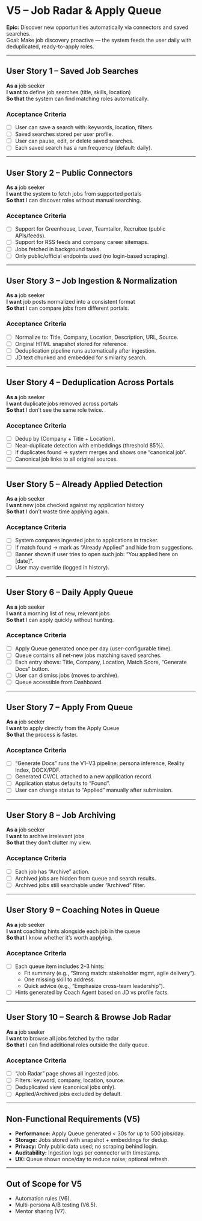 # V5 – Job Radar & Apply Queue

**Epic:** Discover new opportunities automatically via connectors and saved searches.  
Goal: Make job discovery proactive — the system feeds the user daily with deduplicated, ready-to-apply roles.

---

## User Story 1 – Saved Job Searches

**As a** job seeker  
**I want** to define job searches (title, skills, location)  
**So that** the system can find matching roles automatically.

### Acceptance Criteria

- [ ] User can save a search with: keywords, location, filters.
- [ ] Saved searches stored per user profile.
- [ ] User can pause, edit, or delete saved searches.
- [ ] Each saved search has a run frequency (default: daily).

---

## User Story 2 – Public Connectors

**As a** job seeker  
**I want** the system to fetch jobs from supported portals  
**So that** I can discover roles without manual searching.

### Acceptance Criteria

- [ ] Support for Greenhouse, Lever, Teamtailor, Recruitee (public APIs/feeds).
- [ ] Support for RSS feeds and company career sitemaps.
- [ ] Jobs fetched in background tasks.
- [ ] Only public/official endpoints used (no login-based scraping).

---

## User Story 3 – Job Ingestion & Normalization

**As a** job seeker  
**I want** job posts normalized into a consistent format  
**So that** I can compare jobs from different portals.

### Acceptance Criteria

- [ ] Normalize to: Title, Company, Location, Description, URL, Source.
- [ ] Original HTML snapshot stored for reference.
- [ ] Deduplication pipeline runs automatically after ingestion.
- [ ] JD text chunked and embedded for similarity search.

---

## User Story 4 – Deduplication Across Portals

**As a** job seeker  
**I want** duplicate jobs removed across portals  
**So that** I don’t see the same role twice.

### Acceptance Criteria

- [ ] Dedup by (Company + Title + Location).
- [ ] Near-duplicate detection with embeddings (threshold 85%).
- [ ] If duplicates found → system merges and shows one “canonical job”.
- [ ] Canonical job links to all original sources.

---

## User Story 5 – Already Applied Detection

**As a** job seeker  
**I want** new jobs checked against my application history  
**So that** I don’t waste time applying again.

### Acceptance Criteria

- [ ] System compares ingested jobs to applications in tracker.
- [ ] If match found → mark as “Already Applied” and hide from suggestions.
- [ ] Banner shown if user tries to open such job: “You applied here on [date]”.
- [ ] User may override (logged in history).

---

## User Story 6 – Daily Apply Queue

**As a** job seeker  
**I want** a morning list of new, relevant jobs  
**So that** I can apply quickly without hunting.

### Acceptance Criteria

- [ ] Apply Queue generated once per day (user-configurable time).
- [ ] Queue contains all net-new jobs matching saved searches.
- [ ] Each entry shows: Title, Company, Location, Match Score, “Generate Docs” button.
- [ ] User can dismiss jobs (moves to archive).
- [ ] Queue accessible from Dashboard.

---

## User Story 7 – Apply From Queue

**As a** job seeker  
**I want** to apply directly from the Apply Queue  
**So that** the process is faster.

### Acceptance Criteria

- [ ] “Generate Docs” runs the V1–V3 pipeline: persona inference, Reality Index, DOCX/PDF.
- [ ] Generated CV/CL attached to a new application record.
- [ ] Application status defaults to “Found”.
- [ ] User can change status to “Applied” manually after submission.

---

## User Story 8 – Job Archiving

**As a** job seeker  
**I want** to archive irrelevant jobs  
**So that** they don’t clutter my view.

### Acceptance Criteria

- [ ] Each job has “Archive” action.
- [ ] Archived jobs are hidden from queue and search results.
- [ ] Archived jobs still searchable under “Archived” filter.

---

## User Story 9 – Coaching Notes in Queue

**As a** job seeker  
**I want** coaching hints alongside each job in the queue  
**So that** I know whether it’s worth applying.

### Acceptance Criteria

- [ ] Each queue item includes 2–3 hints:
  - Fit summary (e.g., “Strong match: stakeholder mgmt, agile delivery”).
  - One missing skill to address.
  - Quick advice (e.g., “Emphasize cross-team leadership”).
- [ ] Hints generated by Coach Agent based on JD vs profile facts.

---

## User Story 10 – Search & Browse Job Radar

**As a** job seeker  
**I want** to browse all jobs fetched by the radar  
**So that** I can find additional roles outside the daily queue.

### Acceptance Criteria

- [ ] “Job Radar” page shows all ingested jobs.
- [ ] Filters: keyword, company, location, source.
- [ ] Deduplicated view (canonical jobs only).
- [ ] Applied/Archived jobs excluded by default.

---

## Non-Functional Requirements (V5)

- **Performance:** Apply Queue generated < 30s for up to 500 jobs/day.
- **Storage:** Jobs stored with snapshot + embeddings for dedup.
- **Privacy:** Only public data used; no scraping behind login.
- **Auditability:** Ingestion logs per connector with timestamp.
- **UX:** Queue shown once/day to reduce noise; optional refresh.

---

## Out of Scope for V5

- Automation rules (V6).
- Multi-persona A/B testing (V6.5).
- Mentor sharing (V7).
